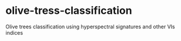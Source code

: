 # olive-tress-classification
Olive trees classification using hyperspectral signatures and other VIs indices
